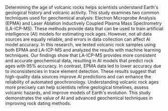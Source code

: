 Determining the age of volcanic rocks helps scientists understand Earth's geological history and volcanic activity. This study examines two common techniques used for geochemical analysis: Electron Microprobe Analysis (EPMA) and Laser Ablation Inductively Coupled Plasma Mass Spectrometry (LA-ICP-MS). These methods provide data that can be used to train artificial intelligence (AI) models for estimating rock ages. However, not all data sources are equally reliable, and errors in data collection can affect AI model accuracy.
In this research, we tested volcanic rock samples using both EPMA and LA-ICP-MS and analyzed the results with machine learning techniques. Our findings show that LA-ICP-MS provides more consistent and accurate geochemical data, resulting in AI models that predict rock ages with 95% accuracy. In contrast, EPMA data led to lower accuracy due to inconsistencies in trace element detection.
These results suggest that high-quality data sources improve AI predictions and can enhance the reliability of automated geochronology. Understanding volcanic rock ages more precisely can help scientists refine geological timelines, assess volcanic hazards, and improve models of Earth's evolution. This study demonstrates the value of AI and advanced geochemical techniques in improving rock dating methods.
